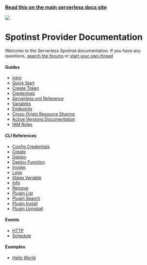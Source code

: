 <!--
title: Serverless - Spotinst Documentation
menuText: Spotinst
layout: Doc
-->

<!-- DOCS-SITE-LINK:START automatically generated  -->
### [Read this on the main serverless docs site](https://www.serverless.com/framework/docs/)
<!-- DOCS-SITE-LINK:END -->

<div class="docsProviderBanner">
  <img src='https://s3-us-west-2.amazonaws.com/assets.site.serverless.com/docs/providers/aws.svg' class='spotinst-logo''>
</div>

# Spotinst Provider Documentation

Welcome to the Serverless Spotinst documentation. If you have any questions, [search the forums](https://forum.serverless.com?utm_source=framework-docs) or [start your own thread](https://forum.serverless.com?utm_source=framework-docs)

<div class="docsSections">
  <div class="docsSection">
    <div class="docsSectionSubHeader">
      <h4>Guides</h4>
    </div>
    <div>
      <ul>
        <li><a href="./guide/intro.md">Intro</a></li>
        <li><a href="./guide/quick-start.md">Quick Start</a></li>
        <li><a href="./guide/create-token.md">Create Token</a></li>
        <li><a href="./guide/credentials.md">Credentials</a></li>
        <li><a href="./guide/serverless.yml.md">Serverless.yml Reference</a></li>
        <li><a href="./guide/variables.md">Variables</a></li>
        <li><a href="./guide/endpoints.md">Endpoints</a></li>
        <li><a href="./guide/cors.md">Cross-Origin Resource Sharing</a></li>
        <li><a href="./guide/active-versions.md">Active Versions Documentation</a></li>
        <li><a href="./guide/IAM-roles.md">IAM Roles</a></li>
      </ul>
    </div>
  </div>

  <div class="docsSection">
    <div class="docsSectionSubHeader">
      <h4>CLI References</h4>
    </div>
    <div class="docsProviderItems">
      <ul>
        <li><a href="./cli-reference/config-credentials.md">Config Credentials</a></li>
        <li><a href="./cli-reference/create.md">Create</a></li>
        <li><a href="./cli-reference/deploy.md">Deploy</a></li>
        <li><a href="./cli-reference/deploy-function.md">Deploy Function</a></li>
        <li><a href="./cli-reference/invoke.md">Invoke</a></li>
        <li><a href="./cli-reference/logs.md">Logs</a></li>
        <li><a href="./cli-reference/stage.md">Stage Variable</a></li>
        <li><a href="./cli-reference/info.md">Info</a></li>
        <li><a href="./cli-reference/remove.md">Remove</a></li>
        <li><a href="./cli-reference/plugin-list.md">Plugin List</a></li>
        <li><a href="./cli-reference/plugin-search.md">Plugin Search</a></li>
        <li><a href="./cli-reference/plugin-install.md">Plugin Install</a></li>
        <li><a href="./cli-reference/plugin-uninstall.md">Plugin Uninstall</a></li>
      </ul>
    </div>
  </div>

  <div class="docsSection">
    <div class="docsSectionSubHeader">
      <h4>Events</h4>
    </div>
    <div class="docsProviderItems">
      <ul>
        <li><a href="./events/http.md">HTTP</a></li>
        <li><a href="./events/schedule.md">Schedule</a></li>
      </ul>
    </div>
  </div>

  <div class="docsSection">
    <div class="docsSectionSubHeader">
      <h4>Examples</h4>
    </div>
    <div class="docsProviderItems">
        <ul>
          <li><a href="./examples/">Hello World</a></li>
        </ul>
    </div>
  </div>
</div>
